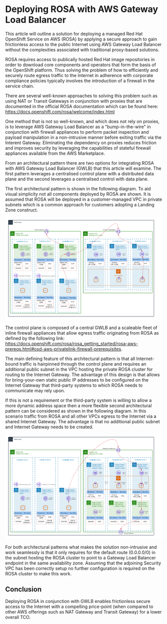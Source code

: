 # Deploying ROSA with AWS Gateway Load Balancer

This article will outline a solution for deploying a managed Red Hat OpenShift Service on AWS (ROSA) by applying a secure approach to gain frictionless access to the public Internet using AWS Gateway Load Balancer without the complexities associated with traditional proxy-based solutions.

ROSA requires access to publically hosted Red Hat image repositories in order to download core components and operators that form the basis of the OpenShift platform. Thus solving the problem of how to efficiently and securely route egress traffic to the Internet in adherence with corporate compliance policies typically involves the introduction of a firewall in the service chain.

There are several well-known approaches to solving this problem such as using NAT or Transit Gateways in conjunction with proxies that are documented in the official ROSA documentation which can be found here: https://docs.openshift.com/rosa/welcome/index.html

One method that is not so well-known, and which does not rely on proxies, is to leverage AWS Gateway Load Balancer as a "bump-in-the-wire" in conjunction with firewall appliances to perform packet inspection and payload manipulation in a non-intrusive manner before exiting traffic via the Interent Gateway. Eliminating the dependency on proxies reduces friction and improves security by leveraging the capabilities of stateful firewall appliances available from the AWS Marketplace.

From an architectural pattern there are two options for integrating ROSA with AWS Gateway Load Balancer (GWLB) that this article will examine. The first pattern leverages a centralised control plane with a distributed data plane and the second leverages a centralised control with data plane.

The first architectural pattern is shown in the following diagram. To aid visual simplicity not all components deployed by ROSA are shown. It is assumed that ROSA will be deployed in a customer-managed VPC in private subnets which is a common approach for customers adopting a Landing Zone construct.

<img src=https://github.com/redhat-apac-stp/rosa-with-aws-gateway-load-balancer/blob/main/ROSA%20-%20AWS%20Gateway%20Load%20Balancer%20-%20A.png>

The control plane is composed of a central GWLB and a scaleable fleet of inline firewall appliances that allow egress traffic originating from ROSA as defined by the following link: https://docs.openshift.com/rosa/rosa_getting_started/rosa-aws-prereqs.html#osd-aws-privatelink-firewall-prerequisites. 

The main defining feature of this architectural pattern is that all Internet-bound traffic is hairpinned through the control plane and requires an additional public subnet in the VPC hosting the private ROSA cluster for routing to the Internet Gateway. The advantage of this design is that allows for bring-your-own static public IP addresses to be configured on the Internet Gateway that third-party systems to which ROSA needs to communicate may rely upon.

If this is not a requirement or the third-party system is willing to allow a more dynamic address space then a more flexible second architectural pattern can be considered as shown in the following diagram. In this scenario traffic from ROSA and all other VPCs egress to the Internet via a shared Internet Gateway. The advantage is that no additional public subnet and Internet Gateway needs to be created.

<img src=https://github.com/redhat-apac-stp/rosa-with-aws-gateway-load-balancer/blob/main/ROSA%20-%20AWS%20Gateway%20Load%20Balancer%20-%20B.png>

For both architectural patterns what makes the solution non-intrusive and work seamlessly is that it only requires for the default route (0.0.0.0/0) in the subnet hosting the ROSA cluster to point to a Gateway Load Balancer endpoint in the same availability zone. Assuming that the adjoining Security VPC has been correctly setup no further configuration is required on the ROSA cluster to make this work.

## Conclusion

Deploying ROSA in conjunction with GWLB enables frictionless secure access to the Internet with a compelling price-point (when compared to other AWS offerings such as NAT Gateway and Transit Gateway) for a lower overall TCO.

